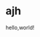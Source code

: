 # ajh
<!DOCTYPE html>
<html>
    <head>
    <title>My Webpage!</title>
    </head>
    <body>
    hello,world!
      </body>
</html>

